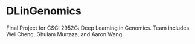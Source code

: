 # DLinGenomics
Final Project for CSCI 2952G: Deep Learning in Genomics. Team includes Wei Cheng, Ghulam Murtaza, and Aaron Wang
